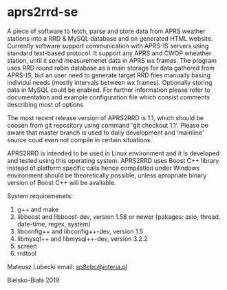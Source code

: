 # aprs2rrd-se
A piece of software to fetch, parse and store data from APRS weather stations into a RRD &amp; MySQL database and on generated HTML website. Currently software support communication with APRS-IS servers using standard text-based protocol. It support any APRS and CWOP wheather station, until it send measuremenet data in APRS wx frames. The program uses RRD round robin database as a main storage for data gathered from APRS-IS, but an user need to generate target RRD files manually basing individul needs (mostly intervals between wx frames). Optionally storing data in MySQL could be enabled. For further information please refer to documentation and example configuration file which consist comments describing most of options

The most recent release version of APRS2RRD is 1.1, which should be coosen from git repository using command 'git checkout 1.1'. Please be aware that master branch is used to daily development and 'mainline' source coud even not compile in certain situations. 

APRS2RRD is intended to be used in Linux environment and it is developed and tested using this operating system. APRS2RRD uses Boost C++ library instead of platform specific calls hence compilation under Windows environment should be theoretically possible, unless apropriate binary version of Boost C++ will be avaliable. 

System requiremenets:
1) g++ and make 
2) libboost and libboost-dev, version 1.58 or newer (pakages: asio, thread, date-time, regex, system)
3) libconfig++ and libconfig++-dev, version 1.5
4) libmysql++ and libmysql++-dev, version 3.2.2
5) screen
6) rrdtool


Mateusz Lubecki
email: sp8ebc@interia.pl

Bielsko-Biała 2019
